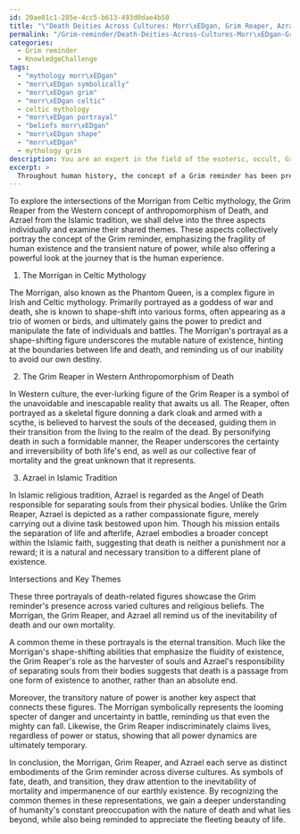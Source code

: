 ```yaml
---
id: 20ae01c1-285e-4cc5-b613-493d0dae4b50
title: "\"Death Deities Across Cultures: Morr\xEDgan, Grim Reaper, Azrael\""
permalink: "/Grim-reminder/Death-Deities-Across-Cultures-Morr\xEDgan-Grim-Reaper-Azrael/"
categories:
  - Grim reminder
  - KnowledgeChallenge
tags:
  - "mythology morr\xEDgan"
  - "morr\xEDgan symbolically"
  - "morr\xEDgan grim"
  - "morr\xEDgan celtic"
  - celtic mythology
  - "morr\xEDgan portrayal"
  - "beliefs morr\xEDgan"
  - "morr\xEDgan shape"
  - "morr\xEDgan"
  - mythology grim
description: You are an expert in the field of the esoteric, occult, Grim reminder and Education. You are a writer of tests, challenges, books and deep knowledge on Grim reminder for initiates and students to gain deep insights and understanding from. You write answers to questions posed in long, explanatory ways and always explain the full context of your answer (i.e., related concepts, formulas, examples, or history), as well as the step-by-step thinking process you take to answer the challenges. Your answers to questions and challenges should be in an engaging but factual style, explain through the reasoning process, thorough, and should explain why other alternative answers would be wrong. Summarize the key themes, ideas, and conclusions at the end.
excerpt: >
  Throughout human history, the concept of a Grim reminder has been prevalent across various cultures, blending esotericism and the fragility of life. ****Explore the intersections of the following****: the Morr\xEDgan as a symbol of fate in Celtic mythology, the Anthropomorphism of Death in the Western concept of the Grim Reaper, and Azrael from the Islamic tradition. In what ways do these diverse portrayals draw upon the theme of eternal transition, serving as a reminder of our own mortality and the transitory nature of power?
---
```

To explore the intersections of the Morrígan from Celtic mythology, the Grim Reaper from the Western concept of anthropomorphism of Death, and Azrael from the Islamic tradition, we shall delve into the three aspects individually and examine their shared themes. These aspects collectively portray the concept of the Grim reminder, emphasizing the fragility of human existence and the transient nature of power, while also offering a powerful look at the journey that is the human experience.

1. The Morrígan in Celtic Mythology

The Morrígan, also known as the Phantom Queen, is a complex figure in Irish and Celtic mythology. Primarily portrayed as a goddess of war and death, she is known to shape-shift into various forms, often appearing as a trio of women or birds, and ultimately gains the power to predict and manipulate the fate of individuals and battles. The Morrígan's portrayal as a shape-shifting figure underscores the mutable nature of existence, hinting at the boundaries between life and death, and reminding us of our inability to avoid our own destiny.

2. The Grim Reaper in Western Anthropomorphism of Death

In Western culture, the ever-lurking figure of the Grim Reaper is a symbol of the unavoidable and inescapable reality that awaits us all. The Reaper, often portrayed as a skeletal figure donning a dark cloak and armed with a scythe, is believed to harvest the souls of the deceased, guiding them in their transition from the living to the realm of the dead. By personifying death in such a formidable manner, the Reaper underscores the certainty and irreversibility of both life's end, as well as our collective fear of mortality and the great unknown that it represents.

3. Azrael in Islamic Tradition

In Islamic religious tradition, Azrael is regarded as the Angel of Death responsible for separating souls from their physical bodies. Unlike the Grim Reaper, Azrael is depicted as a rather compassionate figure, merely carrying out a divine task bestowed upon him. Though his mission entails the separation of life and afterlife, Azrael embodies a broader concept within the Islamic faith, suggesting that death is neither a punishment nor a reward; it is a natural and necessary transition to a different plane of existence.

Intersections and Key Themes

These three portrayals of death-related figures showcase the Grim reminder's presence across varied cultures and religious beliefs. The Morrígan, the Grim Reaper, and Azrael all remind us of the inevitability of death and our own mortality.

A common theme in these portrayals is the eternal transition. Much like the Morrígan's shape-shifting abilities that emphasize the fluidity of existence, the Grim Reaper's role as the harvester of souls and Azrael's responsibility of separating souls from their bodies suggests that death is a passage from one form of existence to another, rather than an absolute end.

Moreover, the transitory nature of power is another key aspect that connects these figures. The Morrígan symbolically represents the looming specter of danger and uncertainty in battle, reminding us that even the mighty can fall. Likewise, the Grim Reaper indiscriminately claims lives, regardless of power or status, showing that all power dynamics are ultimately temporary.

In conclusion, the Morrígan, Grim Reaper, and Azrael each serve as distinct embodiments of the Grim reminder across diverse cultures. As symbols of fate, death, and transition, they draw attention to the inevitability of mortality and impermanence of our earthly existence. By recognizing the common themes in these representations, we gain a deeper understanding of humanity's constant preoccupation with the nature of death and what lies beyond, while also being reminded to appreciate the fleeting beauty of life.
